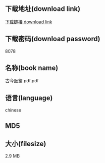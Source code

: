 ## 下载地址(download link)
[下载链接 download link](https://tutu365.netlify.app/?s=%E5%8F%A4%E4%BB%8A%E5%8C%BB%E9%89%B4.pdf)

## 下载密码(download password)
8078

## 名称(book name)
古今医鉴.pdf.pdf

## 语言(language)
chinese

## MD5


## 大小(filesize)
2.9 MB
